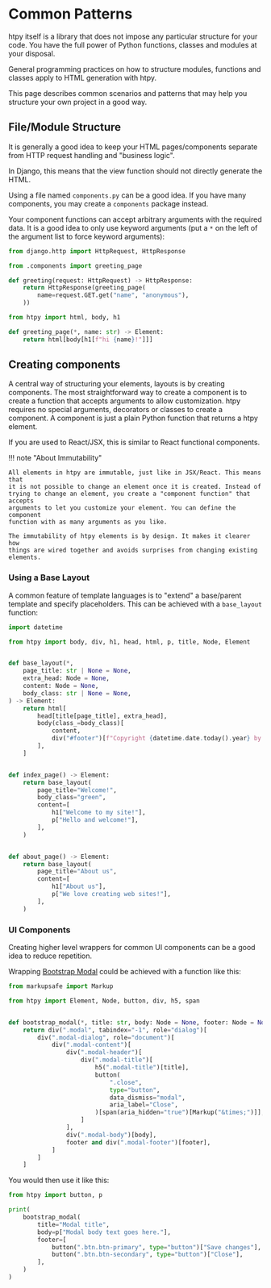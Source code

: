 # Common Patterns

htpy itself is a library that does not impose any particular structure for your
code. You have the full power of Python
functions, classes and modules at your disposal.

General programming practices on how to structure modules, functions and classes apply to HTML generation with htpy.

This page describes common scenarios and patterns that may help you structure
your own project in a good way.

## File/Module Structure

It is generally a good idea to keep your HTML pages/components separate from HTTP request handling and "business logic".

In Django, this means that the view function should not directly generate the
HTML.

Using a file named `components.py` can be a good idea. If you have many
components, you may create a `components` package instead.

Your component functions can accept arbitrary arguments with the required data.
It is a good idea to only use keyword arguments (put a `*` on the left of the argument list
to force keyword arguments):

```py title="views.py"
from django.http import HttpRequest, HttpResponse

from .components import greeting_page

def greeting(request: HttpRequest) -> HttpResponse:
    return HttpResponse(greeting_page(
        name=request.GET.get("name", "anonymous"),
    ))
```

```py title="components.py"
from htpy import html, body, h1

def greeting_page(*, name: str) -> Element:
    return html[body[h1[f"hi {name}!"]]]
```

## Creating components

A central way of structuring your elements, layouts is by creating components.
The most straightforward way to create a component is to create a function that
accepts arguments to allow customization. htpy requires no special arguments,
decorators or classes to create a component. A component is just a plain Python
function that returns a htpy element.

If you are used to React/JSX, this is similar to React functional components.

!!! note "About Immutability"

    All elements in htpy are immutable, just like in JSX/React. This means that
    it is not possible to change an element once it is created. Instead of
    trying to change an element, you create a "component function" that accepts
    arguments to let you customize your element. You can define the component
    function with as many arguments as you like.

    The immutability of htpy elements is by design. It makes it clearer how
    things are wired together and avoids surprises from changing existing
    elements.

### Using a Base Layout

A common feature of template languages is to "extend" a base/parent template and specify placeholders. This can be achieved with a `base_layout` function:

```py title="components.py"
import datetime

from htpy import body, div, h1, head, html, p, title, Node, Element


def base_layout(*,
    page_title: str | None = None,
    extra_head: Node = None,
    content: Node = None,
    body_class: str | None = None,
) -> Element:
    return html[
        head[title[page_title], extra_head],
        body(class_=body_class)[
            content,
            div("#footer")[f"Copyright {datetime.date.today().year} by Foo Inc."],
        ],
    ]


def index_page() -> Element:
    return base_layout(
        page_title="Welcome!",
        body_class="green",
        content=[
            h1["Welcome to my site!"],
            p["Hello and welcome!"],
        ],
    )


def about_page() -> Element:
    return base_layout(
        page_title="About us",
        content=[
            h1["About us"],
            p["We love creating web sites!"],
        ],
    )

```

### UI Components

Creating higher level wrappers for common UI components can be a good idea to reduce repetition.

Wrapping [Bootstrap Modal](https://getbootstrap.com/docs/4.0/components/modal/) could be achieved with a function like this:

```py title="Creating wrapper for Bootstrap Modal"
from markupsafe import Markup

from htpy import Element, Node, button, div, h5, span


def bootstrap_modal(*, title: str, body: Node = None, footer: Node = None) -> Element:
    return div(".modal", tabindex="-1", role="dialog")[
        div(".modal-dialog", role="document")[
            div(".modal-content")[
                div(".modal-header")[
                    div(".modal-title")[
                        h5(".modal-title")[title],
                        button(
                            ".close",
                            type="button",
                            data_dismiss="modal",
                            aria_label="Close",
                        )[span(aria_hidden="true")[Markup("&times;")]],
                    ]
                ],
                div(".modal-body")[body],
                footer and div(".modal-footer")[footer],
            ]
        ]
    ]
```

You would then use it like this:

```py
from htpy import button, p

print(
    bootstrap_modal(
        title="Modal title",
        body=p["Modal body text goes here."],
        footer=[
            button(".btn.btn-primary", type="button")["Save changes"],
            button(".btn.btn-secondary", type="button")["Close"],
        ],
    )
)
```
